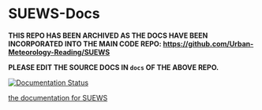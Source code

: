 # SUEWS-Docs 

**THIS REPO HAS BEEN ARCHIVED AS THE DOCS HAVE BEEN INCORPORATED INTO THE MAIN CODE REPO: https://github.com/Urban-Meteorology-Reading/SUEWS**

**PLEASE EDIT THE SOURCE DOCS IN `docs` OF THE ABOVE REPO.**

[![Documentation Status](https://readthedocs.org/projects/suews-docs/badge/?version=latest)](https://suews-docs.readthedocs.io/en/latest/?badge=latest)

[the documentation for SUEWS](http://suews-docs.readthedocs.io)
